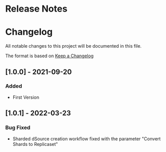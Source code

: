# Release Notes

# Changelog
All notable changes to this project will be documented in this file.

The format is based on [Keep a Changelog](http://keepachangelog.com/en/1.0.0/)

## [1.0.0] - 2021-09-20
### Added
- First Version

## [1.0.1] - 2022-03-23
### Bug Fixed
- Sharded dSource creation workflow fixed with the parameter "Convert Shards to Replicaset"
